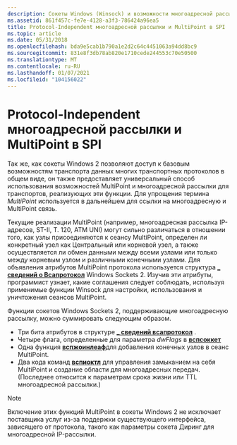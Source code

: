 ```yaml
---
description: Сокеты Windows (Winsock) и возможности многоадресной рассылки с использованием независимых от протокола MultiPoint.
ms.assetid: 861f457c-fe7e-4128-a3f3-786424a96ea5
title: Protocol-Independent многоадресной рассылки и MultiPoint в SPI
ms.topic: article
ms.date: 05/31/2018
ms.openlocfilehash: bda9e5cab1b790a1e2d2c64c4451063a94dd8bc9
ms.sourcegitcommit: 831e8f3db78ab820e1710cede244553c70e50500
ms.translationtype: MT
ms.contentlocale: ru-RU
ms.lasthandoff: 01/07/2021
ms.locfileid: "104156022"
---
```

# <a name="protocol-independent-multicast-and-multipoint-in-the-spi"></a>Protocol-Independent многоадресной рассылки и MultiPoint в SPI

Так же, как сокеты Windows 2 позволяют доступ к базовым возможностям транспорта данных многих транспортных протоколов в общем виде, он также предоставляет универсальный способ использования возможностей MultiPoint и многоадресной рассылки для транспортов, реализующих эти функции. Для упрощения термина *MultiPoint* используется в дальнейшем для ссылки на многоадресную и MultiPoint связь.

Текущие реализации MultiPoint (например, многоадресная рассылка IP-адресов, ST-II, T. 120, ATM UNI) могут сильно различаться в отношении того, как узлы присоединяются к сеансу MultiPoint, определен ли конкретный узел как Центральный или корневой узел, а также осуществляется ли обмен данными между всеми узлами или только между корневым узлом и различными конечными узлами. Для объявления атрибутов MultiPoint протокола используется структура [**\_ сведений о Всапротокол**](/windows/win32/api/winsock2/ns-winsock2-wsaprotocol_infoa) Windows Sockets 2. Изучив эти атрибуты, программист узнает, какие соглашения следует соблюдать, используя применимые функции Winsock для настройки, использования и уничтожения сеансов MultiPoint.

Функции сокетов Windows Sockets 2, поддерживающие многоадресную рассылку, можно суммировать следующим образом.

-   Три бита атрибутов в структуре [**\_ сведений всапротокол**](/windows/win32/api/winsock2/ns-winsock2-wsaprotocol_infoa) .
-   Четыре флага, определенные для параметра *dwFlags* в [**вспсоккет**](/windows/desktop/api/Ws2spi/nc-ws2spi-lpwspsocket)
-   Одна функция [**вспжоинлеаф**](/windows/desktop/api/Ws2spi/nc-ws2spi-lpwspjoinleaf)для добавления конечных узлов в сеанс MultiPoint.
-   Два кода команд [**вспиоктл**](/previous-versions/windows/hardware/network/ff566296(v=vs.85)) для управления замыканием на себя MultiPoint и создание области для многоадресных передач. (Последнее относится к параметрам срока жизни или TTL многоадресной рассылки.)

> [!Note]  
> Включение этих функций MultiPoint в сокеты Windows 2 не исключает поставщика услуг из-за поддержки существующего интерфейса, зависящего от протокола, такого как параметры сокета Диринг для многоадресной IP-рассылки.

 

 

 
